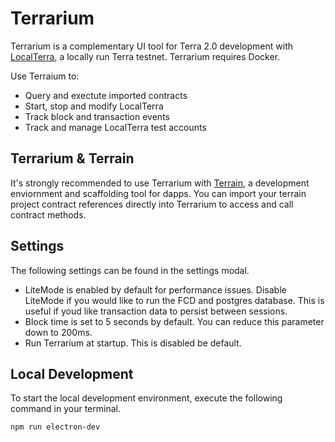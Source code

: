 # Terrarium

Terrarium is a complementary UI tool for Terra 2.0 development with [LocalTerra](https://github.com/terra-money/LocalTerra/), a locally run Terra testnet. Terrarium requires Docker.

Use Terraium to:

- Query and exectute imported contracts
- Start, stop and modify LocalTerra
- Track block and transaction events
- Track and manage LocalTerra test accounts

## Terrarium & Terrain

It's strongly recommended to use Terrarium with [Terrain](https://github.com/terra-money/terrain), a development enviornment and scaffolding tool for dapps. You can import your terrain project contract references directly into Terrarium to access and call contract methods.

## Settings

The following settings can be found in the settings modal.

- LiteMode is enabled by default for performance issues. Disable LiteMode if you would like to run the FCD and postgres database. This is useful if youd like transaction data to persist between sessions.
- Block time is set to 5 seconds by default. You can reduce this parameter down to 200ms.
- Run Terrarium at startup. This is disabled be default.

## Local Development

To start the local development environment, execute the following command in your terminal.

```
npm run electron-dev
```
